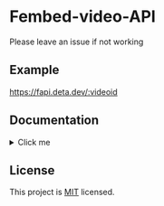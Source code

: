 # Fembed-video-API
Please leave an issue if not working

## Example
https://fapi.deta.dev/:videoid

## Documentation

<details>
<summary>Click me</summary>

---

**It will return `{ success: false }` if video not found or wrong video id**

### GET `/`

```json
{
  "success": true,
  "github": "https://github.com/aeongdesu/fembed-video-api"
}
```

### GET `/:videoid`
Returns fembed's source api(`/api/source/videoid`).

```json
{
  "success": true,
  "player": {...},
  "data": [...],
  "captions": [...],
  "is_vr": false
}
```

### GET `/:videoid/player`
Returns fembed's source api(`/api/source/videoid`) player object.

### GET `/:videoid/video`
Returns video array with direct url.

```json
[
  {
    "file": "https://...-480p.mp4",
    "label": "480p",
    "type": "mp4"
  },
  {
    "file": "https://...-720p.mp4",
    "label": "720p",
    "type": "mp4"
  },
  {
    "file": "https://...-1080p.mp4",
    "label": "1080p",
    "type": "mp4"
  }
]
```

### GET `/:videoid/video/:quality`
Returns video poggers

### GET `/:videoid/captions`
idk about this but return the captions object

It will return `[]` if no captions

---

</details>

## License
This project is [MIT](./LICENSE) licensed.